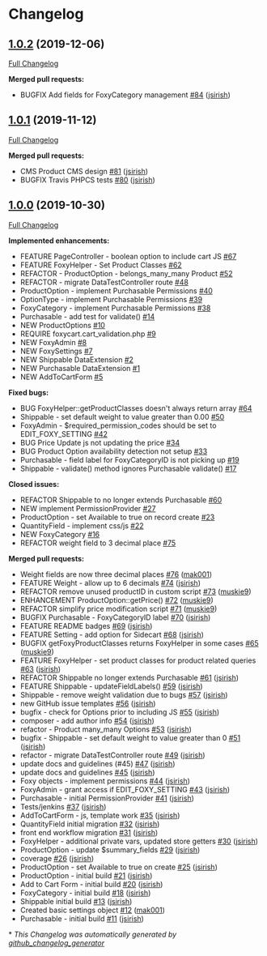 # Changelog

## [1.0.2](https://github.com/dynamic/silverstripe-foxy/tree/1.0.2) (2019-12-06)

[Full Changelog](https://github.com/dynamic/silverstripe-foxy/compare/1.0.1...1.0.2)

**Merged pull requests:**

- BUGFIX Add fields for FoxyCategory management [\#84](https://github.com/dynamic/silverstripe-foxy/pull/84) ([jsirish](https://github.com/jsirish))

## [1.0.1](https://github.com/dynamic/silverstripe-foxy/tree/1.0.1) (2019-11-12)

[Full Changelog](https://github.com/dynamic/silverstripe-foxy/compare/1.0.0...1.0.1)

**Merged pull requests:**

- CMS Product CMS design [\#81](https://github.com/dynamic/silverstripe-foxy/pull/81) ([jsirish](https://github.com/jsirish))
- BUGFIX Travis PHPCS tests [\#80](https://github.com/dynamic/silverstripe-foxy/pull/80) ([jsirish](https://github.com/jsirish))

## [1.0.0](https://github.com/dynamic/silverstripe-foxy/tree/1.0.0) (2019-10-30)

[Full Changelog](https://github.com/dynamic/silverstripe-foxy/compare/ec5d269858b4774277fd21c60e5ce76023730e6f...1.0.0)

**Implemented enhancements:**

- FEATURE PageController - boolean option to include cart JS  [\#67](https://github.com/dynamic/silverstripe-foxy/issues/67)
- FEATURE FoxyHelper - Set Product Classes [\#62](https://github.com/dynamic/silverstripe-foxy/issues/62)
- REFACTOR - ProductOption - belongs\_many\_many Product [\#52](https://github.com/dynamic/silverstripe-foxy/issues/52)
- REFACTOR - migrate DataTestController route [\#48](https://github.com/dynamic/silverstripe-foxy/issues/48)
- ProductOption - implement Purchasable Permissions [\#40](https://github.com/dynamic/silverstripe-foxy/issues/40)
- OptionType - implement Purchasable Permissions [\#39](https://github.com/dynamic/silverstripe-foxy/issues/39)
- FoxyCategory - implement Purchasable Permissions [\#38](https://github.com/dynamic/silverstripe-foxy/issues/38)
- Purchasable - add test for validate\(\) [\#14](https://github.com/dynamic/silverstripe-foxy/issues/14)
- NEW ProductOptions [\#10](https://github.com/dynamic/silverstripe-foxy/issues/10)
- REQUIRE foxycart.cart\_validation.php [\#9](https://github.com/dynamic/silverstripe-foxy/issues/9)
- NEW FoxyAdmin [\#8](https://github.com/dynamic/silverstripe-foxy/issues/8)
- NEW FoxySettings [\#7](https://github.com/dynamic/silverstripe-foxy/issues/7)
- NEW Shippable DataExtension [\#2](https://github.com/dynamic/silverstripe-foxy/issues/2)
- NEW Purchasable DataExtension [\#1](https://github.com/dynamic/silverstripe-foxy/issues/1)
- NEW AddToCartForm [\#5](https://github.com/dynamic/silverstripe-foxy/issues/5)

**Fixed bugs:**

- BUG FoxyHelper::getProductClasses doesn't always return array [\#64](https://github.com/dynamic/silverstripe-foxy/issues/64)
- Shippable - set default weight to value greater than 0.00 [\#50](https://github.com/dynamic/silverstripe-foxy/issues/50)
- FoxyAdmin - $required\_permission\_codes should be set to EDIT\_FOXY\_SETTING [\#42](https://github.com/dynamic/silverstripe-foxy/issues/42)
- BUG Price Update js not updating the price [\#34](https://github.com/dynamic/silverstripe-foxy/issues/34)
- BUG Product Option availability detection not setup [\#33](https://github.com/dynamic/silverstripe-foxy/issues/33)
- Purchasable - field label for FoxyCategoryID is not picking up [\#19](https://github.com/dynamic/silverstripe-foxy/issues/19)
- Shippable - validate\(\) method ignores Purchasable validate\(\) [\#17](https://github.com/dynamic/silverstripe-foxy/issues/17)

**Closed issues:**

- REFACTOR Shippable to no longer extends Purchasable [\#60](https://github.com/dynamic/silverstripe-foxy/issues/60)
- NEW implement PermissionProvider [\#27](https://github.com/dynamic/silverstripe-foxy/issues/27)
- ProductOption - set Available to true on record create [\#23](https://github.com/dynamic/silverstripe-foxy/issues/23)
- QuantityField - implement css/js [\#22](https://github.com/dynamic/silverstripe-foxy/issues/22)
- NEW FoxyCategory [\#16](https://github.com/dynamic/silverstripe-foxy/issues/16)
- REFACTOR weight field to 3 decimal place [\#75](https://github.com/dynamic/silverstripe-foxy/issues/75)

**Merged pull requests:**

- Weight fields are now three decimal places [\#76](https://github.com/dynamic/silverstripe-foxy/pull/76) ([mak001](https://github.com/mak001))
- FEATURE Weight - allow up to 6 decimals [\#74](https://github.com/dynamic/silverstripe-foxy/pull/74) ([jsirish](https://github.com/jsirish))
- REFACTOR remove unused productID in custom script [\#73](https://github.com/dynamic/silverstripe-foxy/pull/73) ([muskie9](https://github.com/muskie9))
- ENHANCEMENT ProductOption::getPrice\(\) [\#72](https://github.com/dynamic/silverstripe-foxy/pull/72) ([muskie9](https://github.com/muskie9))
- REFACTOR simplify price modification script [\#71](https://github.com/dynamic/silverstripe-foxy/pull/71) ([muskie9](https://github.com/muskie9))
- BUGFIX Purchasable - FoxyCategoryID label [\#70](https://github.com/dynamic/silverstripe-foxy/pull/70) ([jsirish](https://github.com/jsirish))
- FEATURE README badges [\#69](https://github.com/dynamic/silverstripe-foxy/pull/69) ([jsirish](https://github.com/jsirish))
- FEATURE Setting - add option for Sidecart [\#68](https://github.com/dynamic/silverstripe-foxy/pull/68) ([jsirish](https://github.com/jsirish))
-  BUGFIX getFoxyProductClasses returns FoxyHelper in some cases [\#65](https://github.com/dynamic/silverstripe-foxy/pull/65) ([muskie9](https://github.com/muskie9))
- FEATURE FoxyHelper - set product classes for product related queries [\#63](https://github.com/dynamic/silverstripe-foxy/pull/63) ([jsirish](https://github.com/jsirish))
- REFACTOR Shippable no longer extends Purchasable [\#61](https://github.com/dynamic/silverstripe-foxy/pull/61) ([jsirish](https://github.com/jsirish))
- FEATURE Shippable - updateFieldLabels\(\) [\#59](https://github.com/dynamic/silverstripe-foxy/pull/59) ([jsirish](https://github.com/jsirish))
- Shippable - remove weight validation due to bugs [\#57](https://github.com/dynamic/silverstripe-foxy/pull/57) ([jsirish](https://github.com/jsirish))
- new GitHub issue templates [\#56](https://github.com/dynamic/silverstripe-foxy/pull/56) ([jsirish](https://github.com/jsirish))
- bugfix - check for Options prior to including JS [\#55](https://github.com/dynamic/silverstripe-foxy/pull/55) ([jsirish](https://github.com/jsirish))
- composer - add author info [\#54](https://github.com/dynamic/silverstripe-foxy/pull/54) ([jsirish](https://github.com/jsirish))
- refactor - Product many\_many Options [\#53](https://github.com/dynamic/silverstripe-foxy/pull/53) ([jsirish](https://github.com/jsirish))
- bugfix - Shippable - set default weight to value greater than 0 [\#51](https://github.com/dynamic/silverstripe-foxy/pull/51) ([jsirish](https://github.com/jsirish))
- refactor - migrate DataTestController route [\#49](https://github.com/dynamic/silverstripe-foxy/pull/49) ([jsirish](https://github.com/jsirish))
- update docs and guidelines \(\#45\) [\#47](https://github.com/dynamic/silverstripe-foxy/pull/47) ([jsirish](https://github.com/jsirish))
- update docs and guidelines [\#45](https://github.com/dynamic/silverstripe-foxy/pull/45) ([jsirish](https://github.com/jsirish))
- Foxy objects - implement permissions [\#44](https://github.com/dynamic/silverstripe-foxy/pull/44) ([jsirish](https://github.com/jsirish))
- FoxyAdmin - grant access if EDIT\_FOXY\_SETTING [\#43](https://github.com/dynamic/silverstripe-foxy/pull/43) ([jsirish](https://github.com/jsirish))
- Purchasable - initial PermissionProvider [\#41](https://github.com/dynamic/silverstripe-foxy/pull/41) ([jsirish](https://github.com/jsirish))
- Tests/jenkins [\#37](https://github.com/dynamic/silverstripe-foxy/pull/37) ([jsirish](https://github.com/jsirish))
- AddToCartForm - js, template work [\#35](https://github.com/dynamic/silverstripe-foxy/pull/35) ([jsirish](https://github.com/jsirish))
- QuantityField initial migration [\#32](https://github.com/dynamic/silverstripe-foxy/pull/32) ([jsirish](https://github.com/jsirish))
- front end workflow migration [\#31](https://github.com/dynamic/silverstripe-foxy/pull/31) ([jsirish](https://github.com/jsirish))
- FoxyHelper - additional private vars, updated store getters [\#30](https://github.com/dynamic/silverstripe-foxy/pull/30) ([jsirish](https://github.com/jsirish))
- ProductOption - update $summary\_fields [\#29](https://github.com/dynamic/silverstripe-foxy/pull/29) ([jsirish](https://github.com/jsirish))
- coverage [\#26](https://github.com/dynamic/silverstripe-foxy/pull/26) ([jsirish](https://github.com/jsirish))
- ProductOption - set Available to true on create [\#25](https://github.com/dynamic/silverstripe-foxy/pull/25) ([jsirish](https://github.com/jsirish))
- ProductOption - initial build [\#21](https://github.com/dynamic/silverstripe-foxy/pull/21) ([jsirish](https://github.com/jsirish))
- Add to Cart Form - initial build [\#20](https://github.com/dynamic/silverstripe-foxy/pull/20) ([jsirish](https://github.com/jsirish))
- FoxyCategory - initial build [\#18](https://github.com/dynamic/silverstripe-foxy/pull/18) ([jsirish](https://github.com/jsirish))
- Shippable initial build [\#13](https://github.com/dynamic/silverstripe-foxy/pull/13) ([jsirish](https://github.com/jsirish))
- Created basic settings object [\#12](https://github.com/dynamic/silverstripe-foxy/pull/12) ([mak001](https://github.com/mak001))
- Purchasable - initial build [\#11](https://github.com/dynamic/silverstripe-foxy/pull/11) ([jsirish](https://github.com/jsirish))



\* *This Changelog was automatically generated by [github_changelog_generator](https://github.com/github-changelog-generator/github-changelog-generator)*
